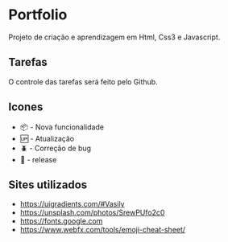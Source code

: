 # Portfolio

Projeto de criação e aprendizagem em Html, Css3 e Javascript.
## Tarefas

O controle das tarefas será feito pelo Github.

## Icones
- :package: - Nova funcionalidade
- :up: - Atualização
- :beetle: - Correção de bug
- :checkered_flag: - release

## Sites utilizados

- https://uigradients.com/#Vasily
- https://unsplash.com/photos/SrewPUfo2c0
- https://fonts.google.com
- https://www.webfx.com/tools/emoji-cheat-sheet/